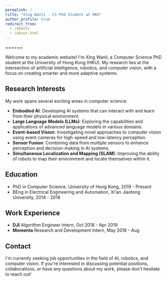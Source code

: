 ```yaml
---
permalink: /
title: "Xing Wanli - CS PhD Student at HKU"
author_profile: true
redirect_from: 
  - /about/
  - /about.html
---
```


<!-- Exploring the Frontiers of AI and Robotics -->
======

Welcome to my academic website! I'm Xing Wanli, a Computer Science PhD student at the University of Hong Kong (HKU). My research lies at the intersection of artificial intelligence, robotics, and computer vision, with a focus on creating smarter and more adaptive systems.

Research Interests
------
My work spans several exciting areas in computer science:

* **Embodied AI**: Developing AI systems that can interact with and learn from their physical environment.
* **Large Language Models (LLMs)**: Exploring the capabilities and applications of advanced language models in various domains.
* **Event-based Vision**: Investigating novel approaches to computer vision using event cameras for high-speed and low-latency perception.
* **Sensor Fusion**: Combining data from multiple sensors to enhance perception and decision-making in AI systems.
* **Simultaneous Localization and Mapping (SLAM)**: Improving the ability of robots to map their environment and locate themselves within it.

Education
------
* PhD in Computer Science, University of Hong Kong, 2019 - Present
* BEng in Electrical Engineering and Automation, Xi'an Jiaotong University, 2014 - 2018

Work Experience
------
* **DJI** Algorithm Engineer Intern, Oct 2018 - Apr 2019
* **Momenta** Research and Development Intern, May 2018 - Aug 

Contact
------
I'm currently seeking job opportunities in the field of AI, robotics, and computer vision. If you're interested in discussing potential positions, collaborations, or have any questions about my work, please don't hesitate to reach out!